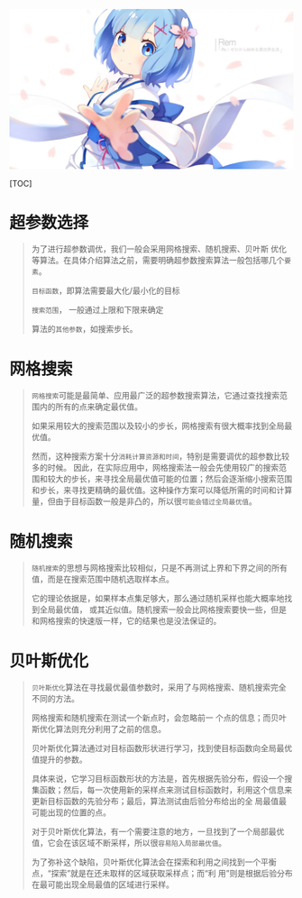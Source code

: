 ![异世界.png](./res/other/异世界蕾姆_1.png)

[TOC]

# 超参数选择

> 为了进行超参数调优，我们一般会采用网格搜索、随机搜索、贝叶斯 优化等算法。在具体介绍算法之前，需要明确超参数搜索算法一般包括哪几个`要素`。
>
> `目标函数`，即算法需要最大化/最小化的目标
>
> `搜索范围`， 一般通过上限和下限来确定
>
> 算法的`其他参数`，如搜索步长。

# 网格搜索

>`网格搜索`可能是最简单、应用最广泛的超参数搜索算法，它通过查找搜索范围内的所有的点来确定最优值。
>
>如果采用较大的搜索范围以及较小的步长，网格搜索有很大概率找到全局最优值。
>
>然而，这种搜索方案十分`消耗计算资源和时间`，特别是需要调优的超参数比较多的时候。
>    因此，在实际应用中，网格搜索法一般会先使用较广的搜索范围和较大的步长，来寻找全局最优值可能的位置；然后会逐渐缩小搜索范围和步长，来寻找更精确的最优值。这种操作方案可以降低所需的时间和计算 量，但由于目标函数一般是非凸的，所以很`可能会错过全局最优值`。
>
>

# 随机搜索

>`随机搜索`的思想与网格搜索比较相似，只是不再测试上界和下界之间的所有值，而是在搜索范围中随机选取样本点。
>
>它的理论依据是，如果样本点集足够大，那么通过随机采样也能大概率地找到全局最优值， 或其近似值。随机搜索一般会比网格搜索要快一些，但是和网格搜索的快速版一样，它的结果也是没法保证的。
>
>

# 贝叶斯优化

>`贝叶斯优化`算法在寻找最优最值参数时，采用了与网格搜索、随机搜索完全不同的方法。
>
>网格搜索和随机搜索在测试一个新点时，会忽略前一 个点的信息；而贝叶斯优化算法则充分利用了之前的信息。
>
>贝叶斯优化算法通过对目标函数形状进行学习，找到使目标函数向全局最优值提升的参数。
>
>具体来说，它学习目标函数形状的方法是，首先根据先验分布，假设一个搜集函数；然后，每一次使用新的采样点来测试目标函数时，利用这个信息来更新目标函数的先验分布；最后，算法测试由后验分布给出的全 局最值最可能出现的位置的点。
>
>对于贝叶斯优化算法，有一个需要注意的地方，一旦找到了一个局部最优值，它会在该区域不断采样，所以很`容易陷入局部最优值`。
>
>为了弥补这个缺陷，贝叶斯优化算法会在探索和利用之间找到一个平衡点，“探索”就是在还未取样的区域获取采样点；而“利 用”则是根据后验分布在最可能出现全局最值的区域进行采样。
>
>
